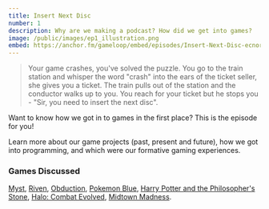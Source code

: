 ```yaml
---
title: Insert Next Disc
number: 1
description: Why are we making a podcast? How did we get into games?
image: /public/images/ep1_illustration.png
embed: https://anchor.fm/gameloop/embed/episodes/Insert-Next-Disc-ecnor7
---
```


> Your game crashes, you've solved the puzzle. You go to the train station and whisper the word "crash" into the ears of the ticket seller, she gives you a ticket. The train pulls out of the station and the conductor walks up to you. You reach for your ticket but he stops you - "Sir, you need to insert the next disc".

Want to know how we got in to games in the first place? This is the episode for you!

Learn more about our game projects (past, present and future), how we got into programming, and which were our formative gaming experiences.

### Games Discussed

[Myst][myst], [Riven][riven], [Obduction][obduction], [Pokemon Blue](pokemon), [Harry Potter and the Philosopher's Stone][harry-potter], [Halo: Combat Evolved][halo], [Midtown Madness][midtown-madness].

[myst]: https://en.wikipedia.org/wiki/Myst
[riven]: https://en.wikipedia.org/wiki/Riven
[obduction]: https://en.wikipedia.org/wiki/Obduction_(video_game)
[pokemon]: https://en.wikipedia.org/wiki/Pok%C3%A9mon_Red_and_Blue
[harry-potter]: https://en.wikipedia.org/wiki/Harry_Potter_and_the_Philosopher%27s_Stone_(video_game)
[halo]: https://en.wikipedia.org/wiki/Halo:_Combat_Evolved
[midtown-madness]: https://en.wikipedia.org/wiki/Midtown_Madness
